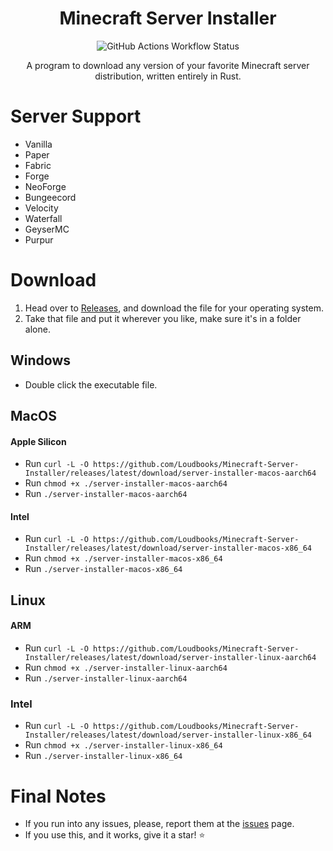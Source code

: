 <div align="center">

# Minecraft Server Installer
![GitHub Actions Workflow Status](https://img.shields.io/github/actions/workflow/status/Loudbooks/Minecraft-Server-Installer/rust.yml?style=for-the-badge)

A program to download any version of your favorite Minecraft server distribution, written entirely in Rust.
</div>

# Server Support
- Vanilla
- Paper
- Fabric
- Forge
- NeoForge
- Bungeecord
- Velocity
- Waterfall
- GeyserMC
- Purpur


# Download
1. Head over to [Releases](https://github.com/Loudbooks/Minecraft-Server-Installer/releases/latest), and download the file for your operating system.
2. Take that file and put it wherever you like, make sure it's in a folder alone.

## Windows
- Double click the executable file.

## MacOS
#### Apple Silicon
- Run `curl -L -O https://github.com/Loudbooks/Minecraft-Server-Installer/releases/latest/download/server-installer-macos-aarch64`
- Run `chmod +x ./server-installer-macos-aarch64`
- Run `./server-installer-macos-aarch64`

#### Intel
- Run `curl -L -O https://github.com/Loudbooks/Minecraft-Server-Installer/releases/latest/download/server-installer-macos-x86_64`
- Run `chmod +x ./server-installer-macos-x86_64`
- Run `./server-installer-macos-x86_64`

## Linux
#### ARM
- Run `curl -L -O https://github.com/Loudbooks/Minecraft-Server-Installer/releases/latest/download/server-installer-linux-aarch64`
- Run `chmod +x ./server-installer-linux-aarch64`
- Run `./server-installer-linux-aarch64`

### Intel
- Run `curl -L -O https://github.com/Loudbooks/Minecraft-Server-Installer/releases/latest/download/server-installer-linux-x86_64`
- Run `chmod +x ./server-installer-linux-x86_64`
- Run `./server-installer-linux-x86_64`

# Final Notes
- If you run into any issues, please, report them at the [issues](https://github.com/Loudbooks/Minecraft-Server-Installer/issues) page.
- If you use this, and it works, give it a star! ⭐
